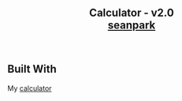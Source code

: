 <h2 align="center">
  Calculator - v2.0<br/>
  <a href="https://shp5669.github.io/calculator/" target="_blank">seanpark</a>
</h2>

<br/>

## Built With

My <a href="https://shp5669.github.io/calculator/" target="_blank">calculator</a> <br/>

